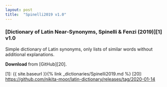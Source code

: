 ```yaml
---
layout: post
title:  "Spinelli2019 v1.0"
---
```


### [Dictionary of Latin Near-Synonyms, Spinelli & Fenzi (2019)][1] v1.0

Simple dictionary of Latin synonyms, only lists of similar words without additional explanations.

**Download** from [GitHub][20].


[1]: {{ site.baseurl }}{% link _dictionaries/Spinelli2019.md %}
[20]: https://github.com/nikita-moor/latin-dictionary/releases/tag/2020-01-14

